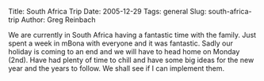 Title: South Africa Trip
Date: 2005-12-29
Tags: general
Slug: south-africa-trip
Author: Greg Reinbach

We are currently in South Africa having a fantastic time with the family. Just spent a week in mBona with everyone and it was fantastic. Sadly our holiday is coming to an end and we will have to head home on Monday (2nd). Have had plenty of time to chill and have some big ideas for the new year and the years to follow. We shall see if I can implement them.
